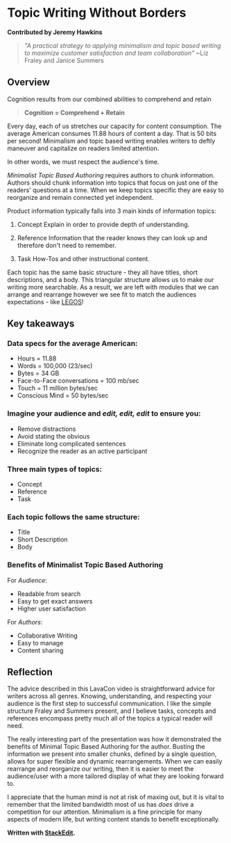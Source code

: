 # Topic Writing Without Borders

  

**Contributed by Jeremy Hawkins**

  

>_"A practical strategy to applying minimalism and topic based writing to maximize customer satisfaction and team collaboration"_
>~Liz Fraley and Janice Summers

  

## Overview

Cognition results from our combined abilities to comprehend and retain

>**Cognition = Comprehend + Retain**

Every day, each of us stretches our capacity for content consumption.  The average American consumes 11.88 hours of content a day.  That is 50 bits per second!  Minimalism and topic based writing enables writers to deftly maneuver and capitalize on readers limited attention. 

In other words, we must respect the audience's time. 

*Minimalist Topic Based Authoring* requires authors to chunk information.  Authors should chunk information into topics that focus on just one of the readers' questions at a time.  When we keep topics specific they are easy to reorganize and remain connected yet independent. 

Product information typically falls into 3 main kinds of information topics:

1. Concept
 Explain in order to provide depth of understanding.
 
2.  Reference
 Information that the reader knows they can look up and therefore don't need to remember.
 
3. Task
 How-Tos and other instructional content.

Each topic has the same basic structure - they all have titles, short descriptions, and a body.  This triangular structure allows us to make our writing more searchable.   As a result, we are left with modules that we can arrange and rearrange however we see fit to match the audiences expectations - like [LEGOS](www.lego.com)!

## Key takeaways

### Data specs for the average American:
 - Hours = 11.88 
 - Words = 100,000 (23/sec)
 - Bytes = 34 GB
 - Face-to-Face conversations = 100 mb/sec
 - Touch = 11 million bytes/sec
 - Conscious Mind = 50 bytes/sec

### Imagine your audience and _edit, edit, edit_ to ensure you:

- Remove distractions
- Avoid stating the obvious
- Eliminate long complicated sentences
- Recognize the reader as an active participant

### Three main types of topics:

- Concept
- Reference 
- Task
  
### Each topic follows the same structure:

- Title
- Short Description
- Body

### Benefits of Minimalist Topic Based Authoring
For _Audience_:

- Readable from search
- Easy to get exact answers
- Higher user satisfaction

For _Authors_:

- Collaborative Writing
- Easy to manage
- Content sharing

## Reflection

The advice described in this LavaCon video is straightforward advice for writers across all genres.  Knowing, understanding, and respecting your audience is the first step to successful communication.  I like the simple structure Fraley and Summers present, and I believe tasks, concepts and references encompass pretty much all of the topics a typical reader will need. 

The really interesting part of the presentation was how it demonstrated the benefits of Minimal Topic Based Authoring for the author.  Busting the information we present into smaller chunks, defined by a single question, allows for super flexible and dynamic rearrangements.  When we can easily rearrange and reorganize our writing, then it is easier to meet the audience/user with a more tailored display of what they are looking forward to.  

I appreciate that the human mind is not at risk of maxing out, but it is vital to remember that the limited bandwidth most of us has _does_ drive a competition for our attention.  Minimalism is a fine principle for many aspects of modern life, but writing content stands to benefit exceptionally.


**Written with [StackEdit](https://stackedit.io/).**

